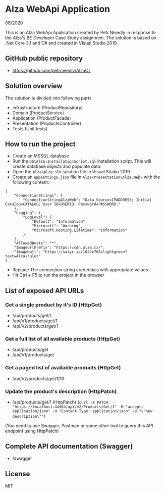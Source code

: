 # Alza WebApi Application

08/2020

This is an Alza WebApi Application created by Petr Nejedlý in response to the Alza's BE Developer Case Study assignment. The solution is based on .Net Core 3.1 and C# and created in Visual Studio 2019.

## GitHub public repository

- https://github.com/petrnejedly/AlzaCz

## Solution overview

The solution is divided into following parts

- Infrastructure (ProductRepository)
- Domain (ProductService)
- Application (ProductFacade)
- Presentation (ProductsController)
- Tests (Unit tests)

## How to run the project

- Create an MSSQL database
- Run the ```Db\Alza-InstallationScript.sql``` installation script. This will create database objects and populate data.
- Open the ```Alza\Alza.sln``` solution file in Visual Studio 2019
- Create an ```appsettings.json``` file in ```Alza\Presentation\Alza.Web\``` with the following content:

```
{
    "ConnectionStrings": {
        "ConnectionStringAlzaWeb": "Data Source=IPADDRESS; Initial Catalog=CATALOG; User ID=USERID; Password=PASSWORD;"
    },
    "Logging": {
        "LogLevel": {
            "Default": "Information",
            "Microsoft": "Warning",
            "Microsoft.Hosting.Lifetime": "Information"
        }
    },
    "AllowedHosts": "*",
    "ImageUrlPrefix": "https://cdn.alza.cz/",
    "ImageNull": "https://satyr.io/1024x768/lightgreen?text=Alza+rulez"
}
```
- Replace The connection string credentials with appropriate values
- Hit Ctrl + F5 to run the project in the browser

## List of exposed API URLs

### Get a single product by it's ID (HttpGet)
- /api/products/get/1
- /api/v1/products/get/1
- /api/v2/products/get/1

### Get a full list of all available products (HttpGet)
- /api/products/get
- /api/v1/products/get

### Get a paged list of available products (HttpGet)
- /api/v2/products/get/1/10

### Update the product's description (HttpPatch)
- /api/products/get/1 (HttpPatch)
(```curl -X PATCH "https://localhost:44364/api/v2/Products/Get/1" -H "accept: application/json" -H "Content-Type: application/json" -d "\"new description\""```)

(You need to use Swagger, Postman or some other tool to query this API endpoint using HttpPatch)

## Complete API documentation (Swagger)

- /swagger

License
----

MIT
